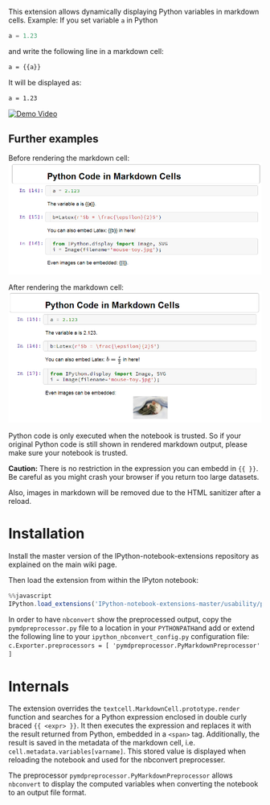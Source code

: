 This extension allows dynamically displaying Python variables in markdown cells.
Example:
If you set variable `a` in Python

```Python
a = 1.23
```

and write the following line in a markdown cell:

```Markdown
a = {{a}}
```

It will be displayed as:

```Markdown
a = 1.23
```

[![Demo Video](http://img.youtube.com/vi/_wLwLsgkExc/0.jpg)](https://youtu.be/_wLwLsgkExc)


Further examples
----------------

Before rendering the markdown cell:
![before](python-markdown-pre.png)

After rendering the markdown cell:
![after](python-markdown-post.png)

Python code is only executed when the notebook is trusted. So if your original Python code is still shown in rendered markdown output, please make sure your notebook is trusted.

**Caution:** There is no restriction in the expression you can embedd in `{{ }}`. Be careful as you might crash your browser if you return too large datasets.

Also, images in markdown will be removed due to the HTML sanitizer after a reload.


Installation
============

Install the master version of the IPython-notebook-extensions repository as explained on the main wiki page.

Then load the extension from within the IPyton notebook:

```javascript
%%javascript
IPython.load_extensions('IPython-notebook-extensions-master/usability/python-markdown/main');
```

In order to have `nbconvert` show the preprocessed output, copy the `pymdpreprocessor.py` file to a location in your `PYTHONPATH`and add or extend the following line to your `ipython_nbconvert_config.py` configuration file:
`c.Exporter.preprocessors = [ 'pymdpreprocessor.PyMarkdownPreprocessor' ]`


Internals
=========

The extension overrides the `textcell.MarkdownCell.prototype.render` function and searches for a Python expression enclosed in double curly braced `{{ <expr> }}`. It then executes the expression and replaces it with the result returned from Python, embedded in a `<span>` tag.
Additionally, the result is saved in the metadata of the markdown cell, i.e. `cell.metadata.variables[varname]`. This stored value is displayed when reloading the notebook and used for the nbconvert preprocesser.

The preprocessor `pymdpreprocessor.PyMarkdownPreprocessor` allows `nbconvert` to display the computed variables when converting the notebook to an output file format.
